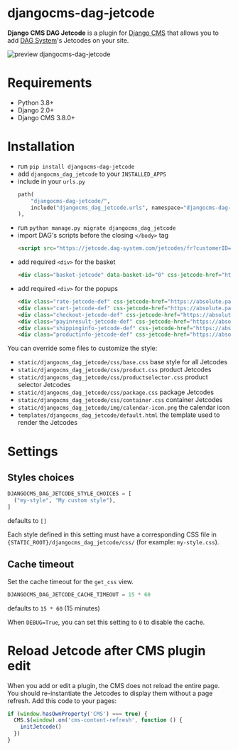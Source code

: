 # djangocms-dag-jetcode

**Django CMS DAG Jetcode** is a plugin for [Django CMS](http://django-cms.org/) that allows you to add [DAG System](https://dag-system.com/)'s Jetcodes on your site.

![preview djangocms-dag-jetcode](https://gitlab.com/kapt/open-source/djangocms-dag-jetcode/-/raw/main/preview.png)

# Requirements

- Python 3.8+
- Django 2.0+
- Django CMS 3.8.0+

# Installation

- run `pip install djangocms-dag-jetcode`
- add `djangocms_dag_jetcode` to your `INSTALLED_APPS`
- include in your `urls.py`
  ```py
  path(
      "djangocms-dag-jetcode/",
      include("djangocms_dag_jetcode.urls", namespace="djangocms-dag-jetcode"),
  ),
  ```
- run `python manage.py migrate djangocms_dag_jetcode`
- import DAG's scripts before the closing `</body>` tag
  ```html
  <script src="https://jetcode.dag-system.com/jetcodes/fr?customerID=<your customer id>" defer></script>
  ```
- add required `<div>` for the basket
  ```html
  <div class="basket-jetcode" data-basket-id="0" css-jetcode-href="https://absolute.path/to/custom.css"></div>
  ```
- add required `<div>` for the popups
  ```html
  <div class="rate-jetcode-def" css-jetcode-href="https://absolute.path/to/custom.css"></div>
  <div class="cart-jetcode-def" css-jetcode-href="https://absolute.path/to/custom.css"></div>
  <div class="checkout-jetcode-def" css-jetcode-href="https://absolute.path/to/custom.css"></div>
  <div class="payinresult-jetcode-def" css-jetcode-href="https://absolute.path/to/custom.css"></div>
  <div class="shippinginfo-jetcode-def" css-jetcode-href="https://absolute.path/to/custom.css"></div>
  <div class="productinfo-jetcode-def" css-jetcode-href="https://absolute.path/to/custom.css"></div>
  ```

You can override some files to customize the style:
- `static/djangocms_dag_jetcode/css/base.css` base style for all Jetcodes
- `static/djangocms_dag_jetcode/css/product.css` product Jetcodes
- `static/djangocms_dag_jetcode/css/productselector.css` product selector Jetcodes
- `static/djangocms_dag_jetcode/css/package.css` package Jetcodes
- `static/djangocms_dag_jetcode/css/container.css` container Jetcodes
- `static/djangocms_dag_jetcode/img/calendar-icon.png` the calendar icon
- `templates/djangocms_dag_jetcode/default.html` the template used to render the Jetcodes

# Settings

## Styles choices

```python
DJANGOCMS_DAG_JETCODE_STYLE_CHOICES = [
  ("my-style", "My custom style"),
]
```
defaults to `[]`

Each style defined in this setting must have a corresponding CSS file in `{STATIC_ROOT}/djangocms_dag_jetcode/css/` (for example: `my-style.css`).

## Cache timeout

Set the cache timeout for the `get_css` view.
```python
DJANGOCMS_DAG_JETCODE_CACHE_TIMEOUT = 15 * 60
```
defaults to `15 * 60` (15 minutes)

When `DEBUG=True`, you can set this setting to `0` to disable the cache.

# Reload Jetcode after CMS plugin edit

When you add or edit a plugin, the CMS does not reload the entire page. You should re-instantiate the Jetcodes to display them without a page refresh. Add this code to your pages:
```js
if (window.hasOwnProperty('CMS') === true) {
  CMS.$(window).on('cms-content-refresh', function () {
    initJetcode()
  })
}
```
